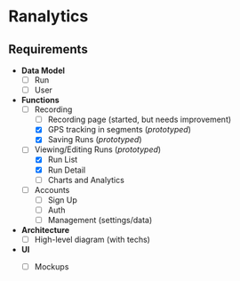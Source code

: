 # Ranalytics

## Requirements

- **Data Model**
    - [ ] Run
    - [ ] User
- **Functions**
    - [ ] Recording
        - [ ] Recording page (started, but needs improvement)
        - [x] GPS tracking in segments (*prototyped*)
        - [x] Saving Runs (*prototyped*)
    - [ ] Viewing/Editing Runs (*prototyped*)
        - [x] Run List
        - [x] Run Detail
        - [ ] Charts and Analytics
    - [ ] Accounts
        - [ ] Sign Up
        - [ ] Auth
        - [ ] Management (settings/data)
- **Architecture**
    - [ ] High-level diagram (with techs)
- **UI**
    - [ ] Mockups


